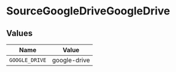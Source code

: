 # SourceGoogleDriveGoogleDrive


## Values

| Name           | Value          |
| -------------- | -------------- |
| `GOOGLE_DRIVE` | google-drive   |